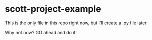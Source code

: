 # scott-project-example

This is the only file in this repo right now, but I'll create a .py file later

Why not now? GO ahead and do it!


